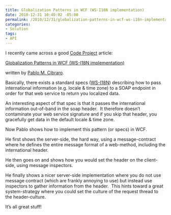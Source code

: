 ```yaml
---
title: Globalization Patterns in WCF (WS-I18N implementation)
date: 2010-12-31 10:40:02 -05:00
permalink: /2010/12/31/globalization-patterns-in-wcf-ws-i18n-implementation/
categories:
- Solution
tags:
- API
---
```

<p>I recently came across a good <a href="http://www.codeproject.com/">Code Project</a> article:</p>  <p><a href="http://www.codeproject.com/KB/WCF/WSI18N.aspx">Globalization Patterns in WCF (WS-I18N implementation)</a></p>  <p>written by <a href="http://weblogs.asp.net/cibrax/">Pablo M. Cibraro</a>.</p>  <p>Basically, there exists a standard specs (<a href="http://www.w3.org/TR/2005/WD-ws-i18n-20050914/">WS-I18N</a>) describing how to pass international information (e.g. locale &amp; time zone) to a SOAP endpoint in order for that web service to return you localized data.</p>  <p>An interesting aspect of that spec is that it passes the international information out-of-band in the soap header.&#160; It therefore doesn’t contaminate your web service signature and if you skip that header, you gracefully get data in the default locale &amp; time zone.</p>  <p>Now Pablo shows how to implement this pattern (or specs) in WCF.</p>  <p>He first shows the server-side, the hard way, using a message-contract where he defines the entire message format of a web-method, including the international header.</p>  <p>He then goes on and shows how you would set the header on the client-side, using message inspectors.</p>  <p>He finally shows a nicer server-side implementation where you do not use message contract (which are frankly annoying to use) but instead use inspectors to gather information from the header.&#160; This hints toward a great system-strategy where you could set the culture of the request thread to the header-culture.</p>  <p>It’s all great stuff!</p>
